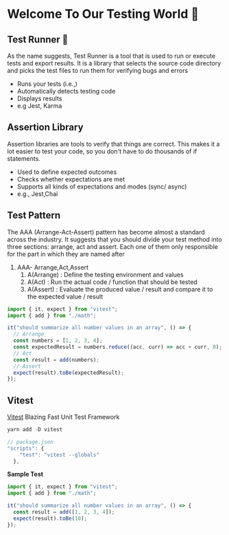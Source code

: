 # Welcome To Our Testing World 🧪

## Test Runner 🏃

As the name suggests, Test Runner is a tool that is used to run or execute tests and export results. It is a library that selects the source code directory and picks the test files to run them for verifying bugs and errors

- Runs your tests (i.e.,)
- Automatically detects testing code
- Displays results
- e.g Jest, Karma

## Assertion Library

Assertion libraries are tools to verify that things are correct. This makes it a lot easier to test your code, so you don't have to do thousands of if statements.

- Used to define expected outcomes
- Checks whether expectations are met
- Supports all kinds of expectations and modes (sync/ async)
- e.g., Jest,Chai

## Test Pattern

The AAA (Arrange-Act-Assert) pattern has become almost a standard across the industry. It suggests that you should divide your test method into three sections: arrange, act and assert. Each one of them only responsible for the part in which they are named after

1. AAA- Arrange,Act,Assert
   1. A(Arrange) : Define the testing environment and values
   2. A(Act) : Run the actual code / function that should be tested
   3. A(Assert) : Evaluate the produced value / result and compare it to the expected value / result

```js
import { it, expect } from "vitest";
import { add } from "./math";

it("should summarize all number values in an array", () => {
  // Arrange
  const numbers = [1, 2, 3, 4];
  const expectedResult = numbers.reduce((acc, curr) => acc + curr, 0);
  // Act
  const result = add(numbers);
  // Assert
  expect(result).toBe(expectedResult);
});
```

## Vitest

<a href="https://vitest.dev/">Vitest</a> Blazing Fast Unit Test Framework

```js
yarn add -D vitest

// package.json
"scripts": {
    "test": "vitest --globals"
  },
```

**Sample Test**

```js
import { it, expect } from "vitest";
import { add } from "./math";

it("should summarize all number values in an array", () => {
  const result = add([1, 2, 3, 4]);
  expect(result).toBe(10);
});
```
